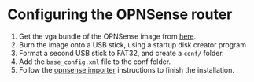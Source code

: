 # Configuring the OPNSense router
1. Get the vga bundle of the OPNSense image from [here](https://opnsense.org/download/).
2. Burn the image onto a USB stick, using a startup disk creator program
3. Format a second USB stick to FAT32, and create a `conf/` folder. 
4. Add the `base_config.xml` file to the conf folder. 
5. Follow the [opnsense importer](https://docs.opnsense.org/manual/install.html#id10) instructions to finish the installation.